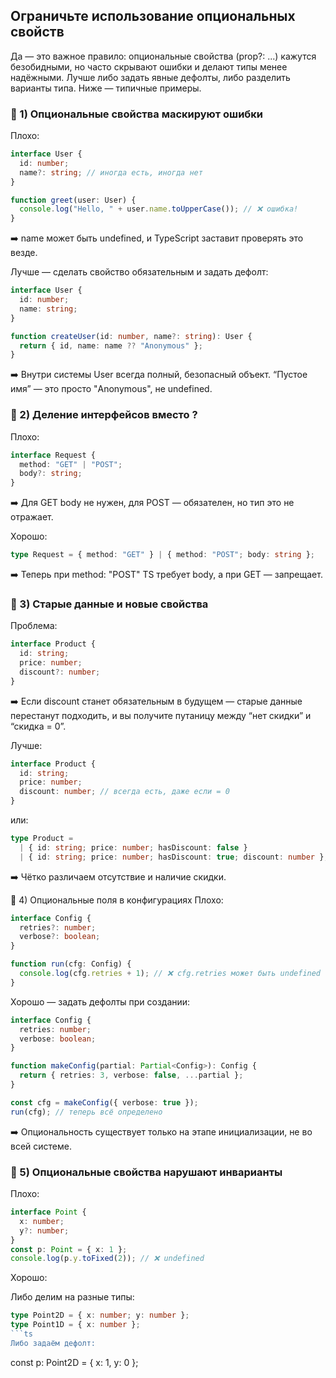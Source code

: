## Ограничьте использование опциональных свойств

Да — это важное правило: опциональные свойства (prop?: ...) кажутся безобидными, но часто скрывают ошибки и делают типы менее надёжными.
Лучше либо задать явные дефолты, либо разделить варианты типа. Ниже — типичные примеры.

### 🔹 1) Опциональные свойства маскируют ошибки

Плохо:

```ts
interface User {
  id: number;
  name?: string; // иногда есть, иногда нет
}

function greet(user: User) {
  console.log("Hello, " + user.name.toUpperCase()); // ❌ ошибка!
}
```

➡️ name может быть undefined, и TypeScript заставит проверять это везде.

Лучше — сделать свойство обязательным и задать дефолт:

```ts
interface User {
  id: number;
  name: string;
}

function createUser(id: number, name?: string): User {
  return { id, name: name ?? "Anonymous" };
}
```

➡️ Внутри системы User всегда полный, безопасный объект.
“Пустое имя” — это просто "Anonymous", не undefined.

### 🔹 2) Деление интерфейсов вместо ?

Плохо:

```ts
interface Request {
  method: "GET" | "POST";
  body?: string;
}
```

➡️ Для GET body не нужен, для POST — обязателен, но тип это не отражает.

Хорошо:

```ts
type Request = { method: "GET" } | { method: "POST"; body: string };
```

➡️ Теперь при method: "POST" TS требует body, а при GET — запрещает.

### 🔹 3) Старые данные и новые свойства

Проблема:

```ts
interface Product {
  id: string;
  price: number;
  discount?: number;
}
```

➡️ Если discount станет обязательным в будущем — старые данные перестанут подходить,
и вы получите путаницу между “нет скидки” и “скидка = 0”.

Лучше:

```ts
interface Product {
  id: string;
  price: number;
  discount: number; // всегда есть, даже если = 0
}
```

или:

```ts
type Product =
  | { id: string; price: number; hasDiscount: false }
  | { id: string; price: number; hasDiscount: true; discount: number };
```

➡️ Чётко различаем отсутствие и наличие скидки.

🔹 4) Опциональные поля в конфигурациях
Плохо:

```ts
interface Config {
  retries?: number;
  verbose?: boolean;
}

function run(cfg: Config) {
  console.log(cfg.retries + 1); // ❌ cfg.retries может быть undefined
}
```

Хорошо — задать дефолты при создании:

```ts
interface Config {
  retries: number;
  verbose: boolean;
}

function makeConfig(partial: Partial<Config>): Config {
  return { retries: 3, verbose: false, ...partial };
}
```

```ts
const cfg = makeConfig({ verbose: true });
run(cfg); // теперь всё определено
```

➡️ Опциональность существует только на этапе инициализации, не во всей системе.

### 🔹 5) Опциональные свойства нарушают инварианты

Плохо:

```ts
interface Point {
  x: number;
  y?: number;
}
const p: Point = { x: 1 };
console.log(p.y.toFixed(2)); // ❌ undefined
```

Хорошо:

Либо делим на разные типы:

```ts
type Point2D = { x: number; y: number };
type Point1D = { x: number };
```ts
Либо задаём дефолт:
```
const p: Point2D = { x: 1, y: 0 };
```
